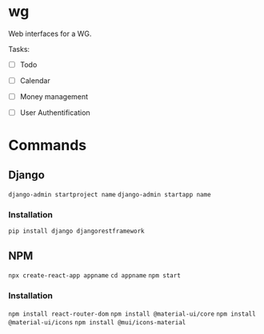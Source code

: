# wg

Web interfaces for a WG.

Tasks:
- [ ] Todo
- [ ] Calendar
- [ ] Money management
- [ ] User Authentification


# Commands
## Django
`django-admin startproject name`
`django-admin startapp name`
### Installation
`pip install django djangorestframework`


## NPM
`npx create-react-app appname`
`cd appname`
`npm start`
### Installation
`npm install react-router-dom`
`npm install @material-ui/core`
`npm install @material-ui/icons`
`npm install @mui/icons-material`